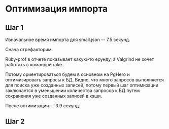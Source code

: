 # Оптимизация импорта

## Шаг 1

Изначальное время импорта для small.json -- 7.5 секунд.

Снача отрефакторим. 

Ruby-prof в отчете показывает какую-то ерунду, а Valgrind не хочет работать с командой rake.

Потому ориентироваться будем в основном на PgHero и оптимизировать запросы к БД.
Видно, что много запросов выполняется для поиска уже созданных записей, потому первый шаг оптимизации заключается
в уменьшении количества запросов к БД путем сохранения уже созданных записей в хэши.

После оптимизации -- 3.9 секунд.

## Шаг 2

